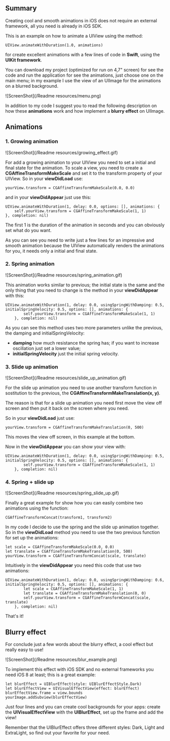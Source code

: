 ## Summary
Creating cool and smooth animations in iOS does not require an external framework, all you need is already in iOS SDK.

This is an example on how to animate a UIView using the method:

	UIView.animateWithDuration(1.0, animations)
    
for create excellent animations with a few lines of code in **Swift**, using the **UIKit framework**.

You can download my project (optimized for run on 4,7" screen) for see the code and run the application for see the  animations, just choose one on the main menu; in my example I use the view of an UIImage for the animations on a blurred background.

![ScreenShot](/Readme resources/menu.png)

In addition to my code I suggest you to read the following description on how these **animations** work and how implement a **blurry effect** on UIImage. 


## Animations

### 1. Growing animation
![ScreenShot](/Readme resources/growing_effect.gif)

For add a growing animation to your UIView you need to set a initial and final state for the animation.
To scale a view, you need to create a **CGAffineTransformMakeScale** and set it to the transform property of your UIView. So in your **viewDidLoad** use:
	
    yourView.transform = CGAffineTransformMakeScale(0.0, 0.0)
    
and in your **viewDidAppear** just use this:

	UIView.animateWithDuration(1, delay: 0.0, options: [], animations: {
        self.yourView.transform = CGAffineTransformMakeScale(1, 1)
    }, completion: nil)

The first 1 is the duration of the animation in seconds and you can obviously set what do you want. 

As you can see you need to write just a few lines for an impressive and smooth animation because the UIView automatically renders the animations for you, it needs only a initial and final state.



### 2. Spring animation
![ScreenShot](/Readme resources/spring_animation.gif)

This animation works similar to previous; the initial state is the same and the only thing that you need to change is the method in your **viewDidAppear** with this:

	UIView.animateWithDuration(1, delay: 0.0, usingSpringWithDamping: 0.5,
	initialSpringVelocity: 0.5, options: [], animations: {
            self.yourView.transform = CGAffineTransformMakeScale(1, 1)
        }, completion: nil)
        
As you can see this method uses two more parameters unlike the previous, the damping and initialSpringVelocity: 

- **damping** how much resistance the spring has; if you want to increase oscillation just set a lower value;
- **initialSpringVelocity** just the initial spring velocity.



### 3. Slide up animation
![ScreenShot](/Readme resources/slide_up_animation.gif)

For the slide up animation you need to use another transform function in sostitution to the previous, the **CGAffineTransformMakeTranslation(x, y)**.

The reason is that for a slide up animation you need first move the view off screen and then put it back on the screen where you need.

So in your **viewDidLoad** just use: 

	yourView.transform = CGAffineTransformMakeTranslation(0, 500)

This moves the view off screen, in this example at the bottom.

Now in the **viewDidAppear** you can show your view with:

	UIView.animateWithDuration(1, delay: 0.0, usingSpringWithDamping: 0.5,
	initialSpringVelocity: 0.5, options: [], animations: {
            self.yourView.transform = CGAffineTransformMakeScale(1, 1)
        }, completion: nil)


### 4. Spring + slide up
![ScreenShot](/Readme resources/spring_slide_up.gif)

Finally a great example for show how you can easily combine two animations using the function:
	
    CGAffineTransformConcat(transform1, transform2)

In my code I decide to use the spring and the slide up animation together. So in the **viewDidLoad** method you need to use the two previous function for set up the animations:

	let scale = CGAffineTransformMakeScale(0.0, 0.0)
	let translate = CGAffineTransformMakeTranslation(0, 500)
	yourView.transform = CGAffineTransformConcat(scale, translate)

Intuitively in the **viewDidAppear** you need this code that use two animations:

	UIView.animateWithDuration(1, delay: 0.0, usingSpringWithDamping: 0.6,
	initialSpringVelocity: 0.5, options: [], animations: {
            let scale = CGAffineTransformMakeScale(1, 1)
            let translate = CGAffineTransformMakeTranslation(0, 0)
            self.yourView.transform = CGAffineTransformConcat(scale, translate)
        }, completion: nil)
        
That's it! 


## Blurry effect

For conclude just a few words about the blurry effect, a cool effect but really easy to use!

![ScreenShot](/Readme resources/blur_example.png)

To implement this effect with iOS SDK and no external frameworks you need iOS 8 at least; this is a great example:

	let blurEffect = UIBlurEffect(style: UIBlurEffectStyle.Dark)
	let blurEffectView = UIVisualEffectView(effect: blurEffect)
	blurEffectView.frame = view.bounds
	yourImage.addSubview(blurEffectView)
   
Just four lines and you can create cool backgrounds for your apps: create the **UIVisualEffectView** with the **UIBlurEffect**, set up the frame and add the view!

Remember that the UIBlurEffect offers three different styles: Dark, Light and ExtraLight, so find out your favorite for your need.
